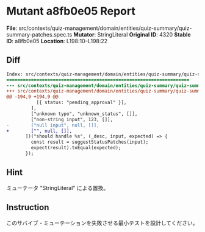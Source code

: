 # Mutant a8fb0e05 Report

**File**: src/contexts/quiz-management/domain/entities/quiz-summary/quiz-summary-patches.spec.ts
**Mutator**: StringLiteral
**Original ID**: 4320
**Stable ID**: a8fb0e05
**Location**: L198:10–L198:22

## Diff

```diff
Index: src/contexts/quiz-management/domain/entities/quiz-summary/quiz-summary-patches.spec.ts
===================================================================
--- src/contexts/quiz-management/domain/entities/quiz-summary/quiz-summary-patches.spec.ts	original
+++ src/contexts/quiz-management/domain/entities/quiz-summary/quiz-summary-patches.spec.ts	mutated #4320
@@ -194,9 +194,9 @@
           [{ status: "pending_approval" }],
         ],
         ["unknown typo", "unknown_status", []],
         ["non-string input", 123, []],
-        ["null input", null, []],
+        ["", null, []],
       ])("should handle %s", (_desc, input, expected) => {
         const result = suggestStatusPatches(input);
         expect(result).toEqual(expected);
       });
```

## Hint

ミューテータ "StringLiteral" による置換。

## Instruction

このサバイブ・ミューテーションを失敗させる最小テストを設計してください。
